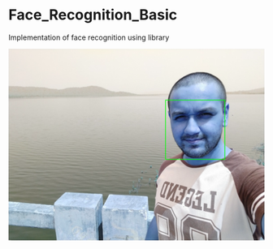 # Face_Recognition_Basic

Implementation of face recognition using library

<img src="https://github.com/gaurav-95/Face_Recognition_Basic/blob/main/face.png">
